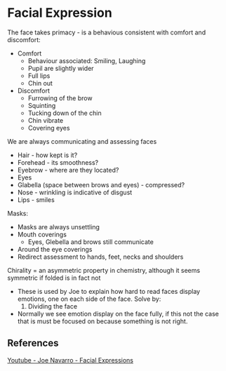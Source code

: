 # Facial Expression


The face takes primacy - is a behavious consistent with comfort and discomfort:
- Comfort 
	- Behaviour associated: Smiling, Laughing
	- Pupil are slightly wider
	- Full lips
	- Chin out
- Discomfort 
	- Furrowing of the brow
	- Squinting 
	- Tucking down of the chin
	- Chin vibrate
	- Covering eyes

We are always communicating and assessing faces
- Hair - how kept is it?
- Forehead - its smoothness?
- Eyebrow - where are they located?
- Eyes
- Glabella (space between brows and eyes) - compressed?
- Nose - wrinkling is indicative of disgust
- Lips - smiles 

Masks:
- Masks are always unsettling
- Mouth coverings
	- Eyes, Glebella and brows still communicate
- Around the eye coverings
- Redirect assessment to hands, feet, necks and shoulders


Chirality = an asymmetric property in chemistry, although it seems symmetric if folded is in fact not
- These is used by Joe to explain how hard to read faces display emotions, one on each side of the face. Solve by:
	1. Dividing the face 
- Normally we see emotion display on the face fully, if this not the case that is must be focused on because something is not right.

## References

[Youtube - Joe Navarro - Facial Expressions](https://www.youtube.com/watch?v=VAB9cUlGrRo)